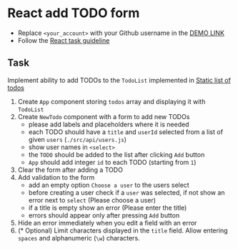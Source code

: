 # React add TODO form
- Replace `<your_account>` with your Github username in the [DEMO LINK](https://<your_account>.github.io/react_add-todo-form/)
- Follow the [React task guideline](https://github.com/mate-academy/react_task-guideline#react-tasks-guideline)

## Task
Implement ability to add TODOs to the `TodoList` implemented in [Static list of todos](https://github.com/mate-academy/react_static-list-of-todos)

1. Create `App` component storing `todos` array and displaying it with `TodoList`
1. Create `NewTodo` component with a form to add new TODOs
    - please add labels and placeholders where it is needed
    - each TODO should have a `title` and `userId` selected from a list of given `users` (`./src/api/users.js`)
    - show user names in `<select>`
    - the `TODO` should be added to the list after clicking `Add` button
    - `App` should add integer `id` to each TODO (starting from `1`)
1. Clear the form after adding a TODO
1. Add validation to the form
    - add an empty option `Choose a user` to the users select
    - before creating a user check if a `user` was selected, if not show an error next to `select` (Please choose a user)
    - if a title is empty show an error (Please enter the title)
    - errors should appear only after pressing `Add` button
1. Hide an error immediately when you edit a field with an error
1. (* Optional) Limit characters displayed in the `title` field.
  Allow entering `spaces` and alphanumeric (`\w`) characters.
